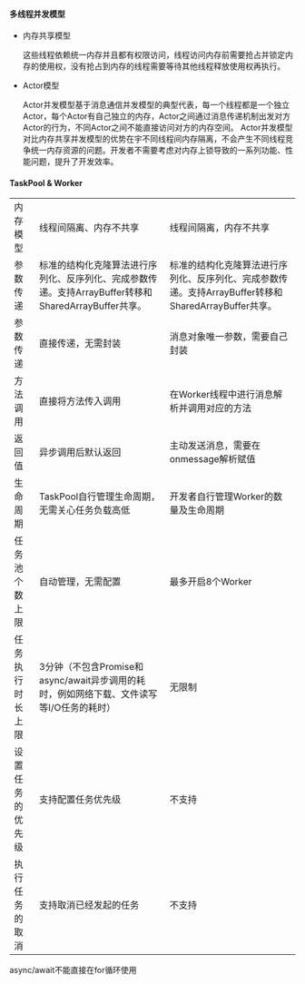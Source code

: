 #### 多线程并发模型

+ 内存共享模型

  这些线程依赖统一内存并且都有权限访问，线程访问内存前需要抢占并锁定内存的使用权，没有抢占到内存的线程需要等待其他线程释放使用权再执行。

+ Actor模型

  Actor并发模型基于消息通信并发模型的典型代表，每一个线程都是一个独立Actor，每个Actor有自己独立的内存，Actor之间通过消息传递机制出发对方Actor的行为，不同Actor之间不能直接访问对方的内存空间。
  Actor并发模型对比内存共享并发模型的优势在宇不同线程间内存隔离，不会产生不同线程竞争统一内存资源的问题。开发者不需要考虑对内存上锁导致的一系列功能、性能问题，提升了开发效率。



#### TaskPool & Worker

|                  |                                                              |                                                              |
| ---------------- | ------------------------------------------------------------ | ------------------------------------------------------------ |
| 内存模型         | 线程间隔离、内存不共享                                       | 线程间隔离，内存不共享                                       |
| 参数传递         | 标准的结构化克隆算法进行序列化、反序列化、完成参数传递。支持ArrayBuffer转移和SharedArrayBuffer共享。 | 标准的结构化克隆算法进行序列化、反序列化、完成参数传递。支持ArrayBuffer转移和SharedArrayBuffer共享。 |
| 参数传递         | 直接传递，无需封装                                           | 消息对象唯一参数，需要自己封装                               |
| 方法调用         | 直接将方法传入调用                                           | 在Worker线程中进行消息解析并调用对应的方法                   |
| 返回值           | 异步调用后默认返回                                           | 主动发送消息，需要在onmessage解析赋值                        |
| 生命周期         | TaskPool自行管理生命周期，无需关心任务负载高低               | 开发者自行管理Worker的数量及生命周期                         |
| 任务池个数上限   | 自动管理，无需配置                                           | 最多开启8个Worker                                            |
| 任务执行时长上限 | 3分钟（不包含Promise和async/await异步调用的耗时，例如网络下载、文件读写等I/O任务的耗时） | 无限制                                                       |
| 设置任务的优先级 | 支持配置任务优先级                                           | 不支持                                                       |
| 执行任务的取消   | 支持取消已经发起的任务                                       | 不支持                                                       |



async/await不能直接在for循环使用
